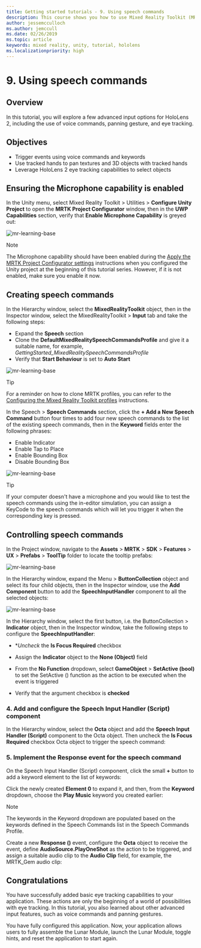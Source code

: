 ```yaml
---
title: Getting started tutorials - 9. Using speech commands
description: This course shows you how to use Mixed Reality Toolkit (MRTK) to create a mixed reality application.
author: jessemcculloch
ms.author: jemccull
ms.date: 02/26/2019
ms.topic: article
keywords: mixed reality, unity, tutorial, hololens
ms.localizationpriority: high
---
```


# 9. Using speech commands

## Overview

In this tutorial, you will explore a few advanced input options for HoloLens 2, including the use of voice commands, panning gesture, and eye tracking.

## Objectives

* Trigger events using voice commands and keywords
* Use tracked hands to pan textures and 3D objects with tracked hands
* Leverage HoloLens 2 eye tracking capabilities to select objects

## Ensuring the Microphone capability is enabled

In the Unity menu, select Mixed Reality Toolkit > Utilities > **Configure Unity Project** to open the **MRTK Project Configurator** window, then in the **UWP Capabilities** section, verify that **Enable Microphone Capability** is greyed out:

![mr-learning-base](images/mr-learning-base/base-09-section1-step1-1.png)

> [!NOTE]
> The Microphone capability should have been enabled during the [Apply the MRTK Project Configurator settings](mr-learning-base-02.md#apply-the-mrtk-project-configurator-settings) instructions when you configured the Unity project at the beginning of this tutorial series. However, if it is not enabled, make sure you enable it now.

## Creating speech commands

In the Hierarchy window, select the **MixedRealityToolkit** object, then in the Inspector window, select the MixedRealityToolkit > **Input** tab and take the following steps:

* Expand the **Speech** section
* Clone the **DefaultMixedRealitySpeechCommandsProfile** and give it a suitable name, for example, _GettingStarted_MixedRealitySpeechCommandsProfile_
* Verify that **Start Behaviour** is set to **Auto Start**

![mr-learning-base](images/mr-learning-base/base-09-section2-step1-1.png)

> [!TIP]
> For a reminder on how to clone MRTK profiles, you can refer to the [Configuring the Mixed Reality Toolkit profiles](mr-learning-base-03.md) instructions.

In the Speech > **Speech Commands** section, click the **+ Add a New Speech Command** button four times to add four new speech commands to the list of the existing speech commands, then in the **Keyword** fields enter the following phrases:

* Enable Indicator
* Enable Tap to Place
* Enable Bounding Box
* Disable Bounding Box

![mr-learning-base](images/mr-learning-base/base-09-section2-step1-2.png)

> [!TIP]
> If your computer doesn't have a microphone and you would like to test the speech commands using the in-editor simulation, you can assign a KeyCode to the speech commands which will let you trigger it when the corresponding key is pressed.

## Controlling speech commands

In the Project window, navigate to the **Assets** > **MRTK** > **SDK** > **Features** > **UX** > **Prefabs** > **ToolTip** folder to locate the tooltip prefabs:

![mr-learning-base](images/mr-learning-base/base-09-section3-step1-1.png)

In the Hierarchy window, expand the Menu > **ButtonCollection** object and select its four child objects, then in the Inspector window, use the **Add Component** button to add the **SpeechInputHandler** component to all the selected objects:

![mr-learning-base](images/mr-learning-base/base-09-section3-step1-2.png)

In the Hierarchy window, select the first button, i.e. the ButtonCollection > **Indicator** object, then in the Inspector window, take the following steps to configure the **SpeechInputHandler**:

* **Uncheck* the **Is Focus Required** checkbox


* Assign the **Indicator** object to the **None (Object)** field
* From the **No Function** dropdown, select **GameObject** > **SetActive (bool)** to set the SetActive () function as the action to be executed when the event is triggered
* Verify that the argument checkbox is **checked**




### 4. Add and configure the Speech Input Handler (Script) component

In the Hierarchy window, select the **Octa** object and add the **Speech Input Handler (Script)** component to the Octa object. Then uncheck the **Is Focus Required** checkbox Octa object to trigger the speech command:

### 5. Implement the Response event for the speech command

On the Speech Input Handler (Script) component, click the small **+** button to add a keyword element to the list of keywords:

Click the newly created **Element 0** to expand it, and then, from the **Keyword** dropdown, choose the **Play Music** keyword you created earlier:

> [!NOTE]
> The keywords in the Keyword dropdown are populated based on the keywords defined in the Speech Commands list in the Speech Commands Profile.

Create a new **Response ()** event, configure the **Octa** object to receive the event, define **AudioSource.PlayOneShot** as the action to be triggered, and assign a suitable audio clip to the **Audio Clip** field, for example, the MRTK_Gem audio clip:

## Congratulations

You have successfully added basic eye tracking capabilities to your application. These actions are only the beginning of a world of possibilities with eye tracking. In this tutorial, you also learned about other advanced input features, such as voice commands and panning gestures.

You have fully configured this application. Now, your application allows users to fully assemble the Lunar Module, launch the Lunar Module, toggle hints, and reset the application to start again.
